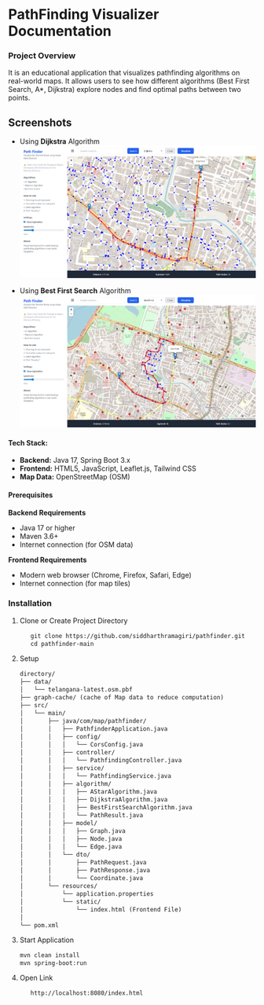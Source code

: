 # PathFinding Visualizer Documentation
### Project Overview
It is an educational application that visualizes pathfinding algorithms on real-world maps. It allows users to see how different algorithms (Best First Search, A*, Dijkstra) explore nodes and find optimal paths between two points.

## Screenshots
- Using **Dijkstra** Algorithm
  ![img_1.png](img_1.png)


- Using **Best First Search** Algorithm
  ![img_2.png](img_2.png)

  
#### Tech Stack:
- **Backend:** Java 17, Spring Boot 3.x
- **Frontend:** HTML5, JavaScript, Leaflet.js, Tailwind CSS
- **Map Data:** OpenStreetMap (OSM)

#### Prerequisites
**Backend Requirements**
- Java 17 or higher
- Maven 3.6+
- Internet connection (for OSM data)

**Frontend Requirements**
- Modern web browser (Chrome, Firefox, Safari, Edge)
- Internet connection (for map tiles)

### Installation
1. Clone or Create Project Directory
    ```angular2html
       git clone https://github.com/siddharthramagiri/pathfinder.git
       cd pathfinder-main
    ```
2. Setup
    ```angular2html
    directory/
    ├── data/
    │   └── telangana-latest.osm.pbf
    ├── graph-cache/ (cache of Map data to reduce computation)
    ├── src/
    │   └── main/
    │       ├── java/com/map/pathfinder/
    │       │   ├── PathfinderApplication.java
    │       │   ├── config/
    │       │   │   └── CorsConfig.java
    │       │   ├── controller/
    │       │   │   └── PathfindingController.java
    │       │   ├── service/
    │       │   │   └── PathfindingService.java
    │       │   ├── algorithm/
    │       │   │   ├── AStarAlgorithm.java
    │       │   │   ├── DijkstraAlgorithm.java
    │       │   │   ├── BestFirstSearchAlgorithm.java
    │       │   │   └── PathResult.java
    │       │   ├── model/
    │       │   │   ├── Graph.java
    │       │   │   ├── Node.java
    │       │   │   └── Edge.java
    │       │   └── dto/
    │       │       ├── PathRequest.java
    │       │       ├── PathResponse.java
    │       │       └── Coordinate.java
    │       └── resources/
    │           └── application.properties
    │           └── static/
    │               └── index.html (Frontend File)
    │
    └── pom.xml
    ```

3. Start Application
    ```angular2html
    mvn clean install
    mvn spring-boot:run
    ```
   
4. Open Link
    ```
       http://localhost:8080/index.html
    ```
   